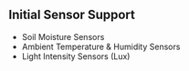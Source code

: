 ## Initial Sensor Support
- Soil Moisture Sensors
- Ambient Temperature & Humidity Sensors
- Light Intensity Sensors (Lux)
